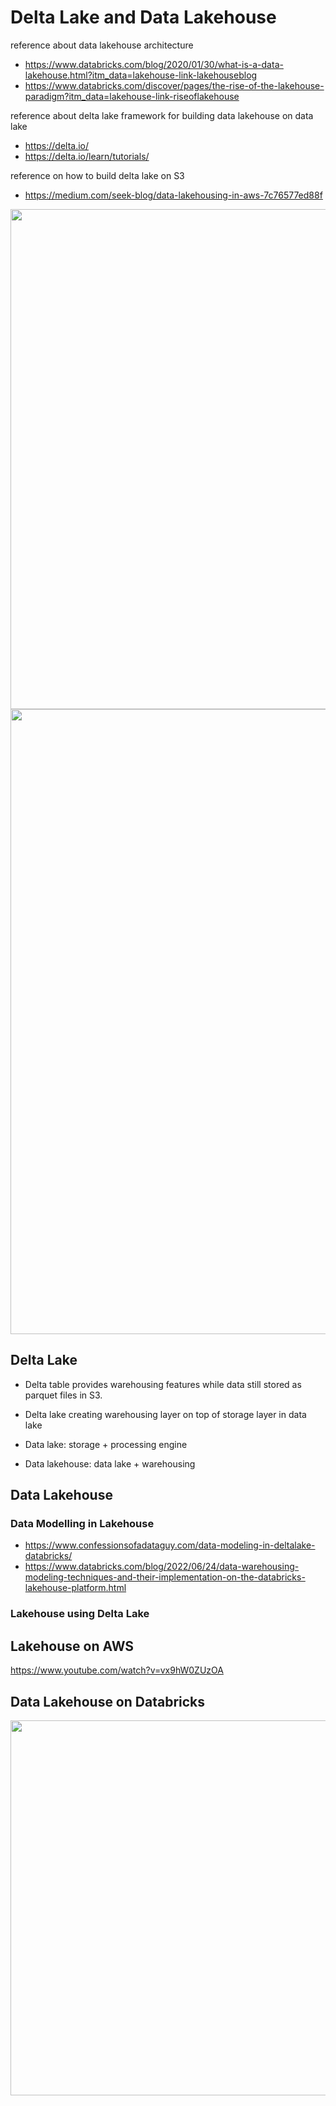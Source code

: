 # Delta Lake and Data Lakehouse

reference about data lakehouse architecture
- https://www.databricks.com/blog/2020/01/30/what-is-a-data-lakehouse.html?itm_data=lakehouse-link-lakehouseblog
- https://www.databricks.com/discover/pages/the-rise-of-the-lakehouse-paradigm?itm_data=lakehouse-link-riseoflakehouse

reference about delta lake framework for building data lakehouse on data lake
- https://delta.io/
- https://delta.io/learn/tutorials/

reference on how to build delta lake on S3
- https://medium.com/seek-blog/data-lakehousing-in-aws-7c76577ed88f

<img width=800px src=https://user-images.githubusercontent.com/46085656/185820259-7256d30e-892c-4e5b-8e28-7f27ce299f19.png>
<img width=1000px src=https://user-images.githubusercontent.com/46085656/185817783-9d99b1a0-d260-4b53-9179-e77971dd0502.png>

## Delta Lake
- Delta table provides warehousing features while data still stored as parquet files in S3.
- Delta lake creating warehousing layer on top of storage layer in data lake

- Data lake: storage + processing engine
- Data lakehouse: data lake + warehousing

## Data Lakehouse 

### Data Modelling in Lakehouse
- https://www.confessionsofadataguy.com/data-modeling-in-deltalake-databricks/
- https://www.databricks.com/blog/2022/06/24/data-warehousing-modeling-techniques-and-their-implementation-on-the-databricks-lakehouse-platform.html

### Lakehouse using Delta Lake

## Lakehouse on AWS
https://www.youtube.com/watch?v=vx9hW0ZUzOA

## Data Lakehouse on Databricks

<img width=600px src=https://user-images.githubusercontent.com/46085656/185817658-0376bcca-02bf-4d50-958b-d72f12c5b243.png>
